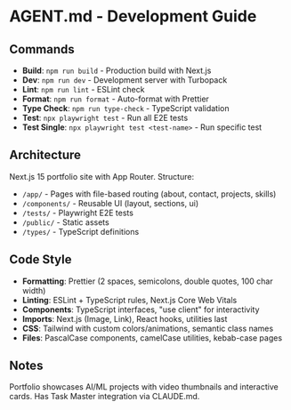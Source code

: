 # AGENT.md - Development Guide

## Commands

- **Build**: `npm run build` - Production build with Next.js
- **Dev**: `npm run dev` - Development server with Turbopack
- **Lint**: `npm run lint` - ESLint check
- **Format**: `npm run format` - Auto-format with Prettier
- **Type Check**: `npm run type-check` - TypeScript validation
- **Test**: `npx playwright test` - Run all E2E tests
- **Test Single**: `npx playwright test <test-name>` - Run specific test

## Architecture

Next.js 15 portfolio site with App Router. Structure:
- `/app/` - Pages with file-based routing (about, contact, projects, skills)
- `/components/` - Reusable UI (layout, sections, ui)
- `/tests/` - Playwright E2E tests
- `/public/` - Static assets
- `/types/` - TypeScript definitions

## Code Style

- **Formatting**: Prettier (2 spaces, semicolons, double quotes, 100 char width)
- **Linting**: ESLint + TypeScript rules, Next.js Core Web Vitals
- **Components**: TypeScript interfaces, "use client" for interactivity
- **Imports**: Next.js (Image, Link), React hooks, utilities last
- **CSS**: Tailwind with custom colors/animations, semantic class names
- **Files**: PascalCase components, camelCase utilities, kebab-case pages

## Notes

Portfolio showcases AI/ML projects with video thumbnails and interactive cards. Has Task Master integration via CLAUDE.md.
